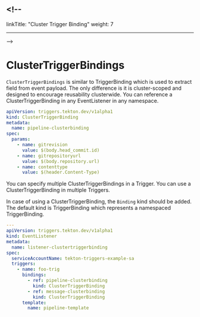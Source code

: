 ## <!--

linkTitle: "Cluster Trigger Binding" weight: 7

---

-->

# ClusterTriggerBindings

`ClusterTriggerBindings` is similar to TriggerBinding which is used to extract
field from event payload. The only difference is it is cluster-scoped and
designed to encourage reusability clusterwide. You can reference a
ClusterTriggerBinding in any EventListener in any namespace.

<!-- FILE: examples/clustertriggerbindings/clustertriggerbinding.yaml -->

```YAML
apiVersion: triggers.tekton.dev/v1alpha1
kind: ClusterTriggerBinding
metadata:
  name: pipeline-clusterbinding
spec:
  params:
    - name: gitrevision
      value: $(body.head_commit.id)
    - name: gitrepositoryurl
      value: $(body.repository.url)
    - name: contenttype
      value: $(header.Content-Type)
```

You can specify multiple ClusterTriggerBindings in a Trigger. You can use a
ClusterTriggerBinding in multiple Triggers.

In case of using a ClusterTriggerBinding, the `Binding` kind should be added.
The default kind is TriggerBinding which represents a namespaced TriggerBinding.

<!-- FILE: examples/eventlisteners/eventlistener-clustertriggerbinding.yaml -->

```YAML
---
apiVersion: triggers.tekton.dev/v1alpha1
kind: EventListener
metadata:
  name: listener-clustertriggerbinding
spec:
  serviceAccountName: tekton-triggers-example-sa
  triggers:
    - name: foo-trig
      bindings:
        - ref: pipeline-clusterbinding
          kind: ClusterTriggerBinding
        - ref: message-clusterbinding
          kind: ClusterTriggerBinding
      template:
        name: pipeline-template
```
